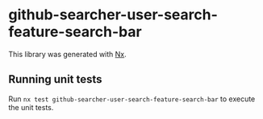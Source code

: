 # github-searcher-user-search-feature-search-bar

This library was generated with [Nx](https://nx.dev).

## Running unit tests

Run `nx test github-searcher-user-search-feature-search-bar` to execute the unit
tests.
